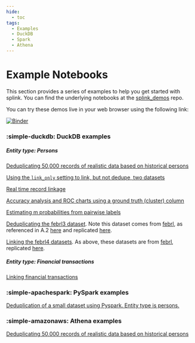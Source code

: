 ```yaml
---
hide:
  - toc
tags:
  - Examples
  - DuckDB
  - Spark
  - Athena
---
```


# Example Notebooks

This section provides a series of examples to help you get started with splink. You can find the underlying notebooks at the [splink_demos](https://github.com/moj-analytical-services/splink_demos) repo.

You can try these demos live in your web browser using the following link:

[![Binder](https://mybinder.org/badge.svg)](https://mybinder.org/v2/gh/moj-analytical-services/splink_demos/master?urlpath=lab)

### :simple-duckdb: DuckDB examples

##### Entity type: Persons

[Deduplicating 50,000 records of realistic data based on historical persons](./demos/example_deduplicate_50k_synthetic.ipynb)

[Using the `link_only` setting to link, but not dedupe, two datasets](./demos/example_link_only.ipynb)

[Real time record linkage](./demos/example_real_time_record_linkage.ipynb)

[Accuracy analysis and ROC charts using a ground truth (cluster) column](./demos/example_accuracy_analysis_from_labels_column.ipynb)

[Estimating m probabilities from pairwise labels](./demos/example_pairwise_labels.ipynb)

[Deduplicating the febrl3 dataset](./demos/example_febrl3.ipynb). Note this dataset comes from [febrl](http://users.cecs.anu.edu.au/~Peter.Christen/Febrl/febrl-0.3/febrldoc-0.3/manual.html), as referenced in A.2 [here](https://arxiv.org/pdf/2008.04443.pdf) and replicated [here](https://recordlinkage.readthedocs.io/en/latest/ref-datasets.html).

[Linking the febrl4 datasets](./demos/example_febrl4.ipynb). As above, these datasets are from [febrl](http://users.cecs.anu.edu.au/~Peter.Christen/Febrl/febrl-0.3/febrldoc-0.3/manual.html), replicated [here](https://recordlinkage.readthedocs.io/en/latest/ref-datasets.html).

##### Entity type: Financial transactions

[Linking financial transactions](./demos/example_transactions.ipynb)


### :simple-apachespark: PySpark examples

[Deduplication of a small dataset using Pyspark. Entity type is persons.](./demos/example_simple_pyspark.ipynb)

### :simple-amazonaws: Athena examples

[Deduplicating 50,000 records of realistic data based on historical persons](./demos/athena_deduplicate_50k_synthetic.ipynb)